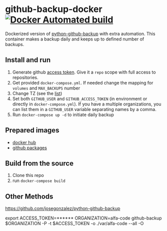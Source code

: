# github-backup-docker [![Docker Automated build](https://img.shields.io/docker/automated/jrottenberg/ffmpeg.svg)](https://hub.docker.com/r/umputun/github-backup/)

Dockerized version of [python-github-backup](https://github.com/josegonzalez/python-github-backup) with extra automation. This container makes a backup daily and keeps up to defined number of backups.

## Install and run

1. Generate github [access token](https://github.com/settings/tokens). Give it a `repo` scope with full access to repositories.
2. Get provided `docker-compose.yml`. If needed change the mapping for `volumes` and `MAX_BACKUPS` number
3. Change TZ (see the [list](https://en.wikipedia.org/wiki/List_of_tz_database_time_zones))
4. Set both `GITHUB_USER` and `GITHUB_ACCESS_TOKEN` (in environment or directly in `docker-compose.yml`). If you have a multiple organizations, you can list them in a `GITHUB_USER` variable separating names by a comma.
5. Run `docker-compose up -d` to initiate daily backup 

## Prepared images

- [docker hub](https://hub.docker.com/r/umputun/github-backup-docker/tags)
- [github packages](https://github.com/umputun/github-backup-docker/pkgs/container/github-backup-docker)

## Build from the source

1. Clone this repo
2. run `docker-compose build`

## Other Methods

<https://github.com/josegonzalez/python-github-backup>

export ACCESS_TOKEN=******
ORGANIZATION=alfa-code
github-backup $ORGANIZATION -P -t $ACCESS_TOKEN -o ./var/alfa-code --all -O
